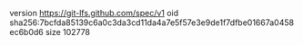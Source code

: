 version https://git-lfs.github.com/spec/v1
oid sha256:7bcfda85139c6a0c3da3cd11da4a7e5f57e3e9de1f7dfbe01667a0458ec6b0d6
size 102778
